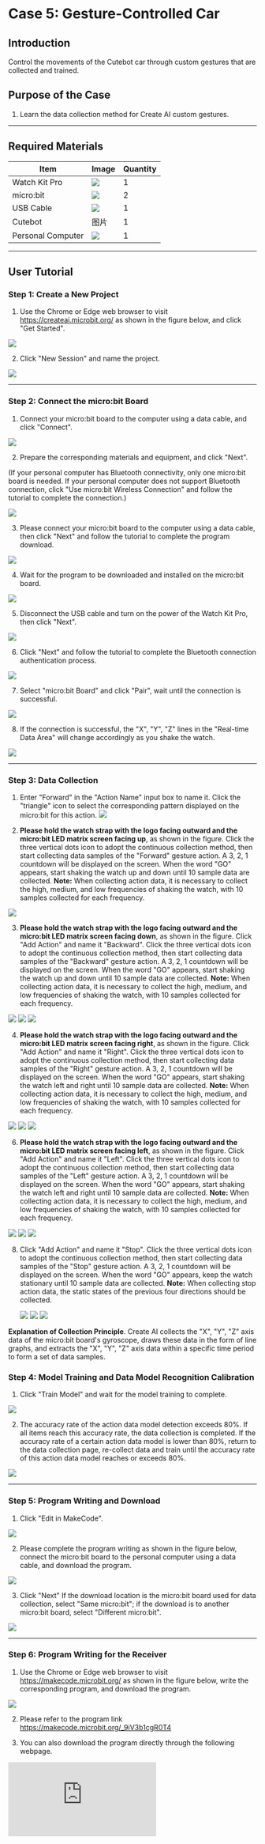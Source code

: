 # Case 5: Gesture-Controlled Car

## Introduction

Control the movements of the Cutebot car through custom gestures that are collected and trained.

## Purpose of the Case

1. Learn the data collection method for Create AI custom gestures.

___
## Required Materials

| Item              | Image                                                        | Quantity |
|--|--|--|
|Watch Kit Pro|![](https://wiki-media-ef.oss-cn-hongkong.aliyuncs.com/docs/microbit/getting-started/microbit-smart-coding-kit/Create%20AI/microbit-smart-coding-kit-create-ai-00.png)|1|
|micro:bit|![](https://wiki-media-ef.oss-cn-hongkong.aliyuncs.com/docs/microbit/getting-started/microbit-jacdac-smartexploration-kit/images/microbit%20%E6%AD%A3(1).png)|2|
|USB Cable|![](https://wiki-media-ef.oss-cn-hongkong.aliyuncs.com/docs/microbit/getting-started/microbit-jacdac-smartexploration-kit/images/sensor/usb%20cable1.png)|1|
|Cutebot|图片|1|
|Personal Computer|![](https://wiki-media-ef.oss-cn-hongkong.aliyuncs.com/docs/microbit/interesting-case/microbit-smart-climate-kit/cases-libraries/images/microbit-smart-climate-kit-case-01-04.png)|1|

___
## User Tutorial

### Step 1: Create a New Project

1. Use the Chrome or Edge web browser to visit https://createai.microbit.org/ as shown in the figure below, and click "Get Started".

![](https://wiki-media-ef.oss-cn-hongkong.aliyuncs.com/docs/microbit/getting-started/microbit-smart-coding-kit/Create%20AI/case03/microbit-smart-coding-kit-create-ai-1.png)

2. Click "New Session" and name the project.

![](https://wiki-media-ef.oss-cn-hongkong.aliyuncs.com/docs/microbit/getting-started/microbit-smart-coding-kit/Create%20AI/case03/microbit-smart-coding-kit-create-ai-2.png)
___
### Step 2: Connect the micro:bit Board

1. Connect your micro:bit board to the computer using a data cable, and click "Connect".

![](https://wiki-media-ef.oss-cn-hongkong.aliyuncs.com/docs/microbit/getting-started/microbit-smart-coding-kit/Create%20AI/case03/microbit-smart-coding-kit-create-ai-3.png)

2. Prepare the corresponding materials and equipment, and click "Next".

(If your personal computer has Bluetooth connectivity, only one micro:bit board is needed. If your personal computer does not support Bluetooth connection, click "Use micro:bit Wireless Connection" and follow the tutorial to complete the connection.)

![](https://wiki-media-ef.oss-cn-hongkong.aliyuncs.com/docs/microbit/getting-started/microbit-smart-coding-kit/Create%20AI/case01/microbit-smart-coding-kit-create-ai-6.png)

3. Please connect your micro:bit board to the computer using a data cable, then click "Next" and follow the tutorial to complete the program download.

![](https://wiki-media-ef.oss-cn-hongkong.aliyuncs.com/docs/microbit/getting-started/microbit-smart-coding-kit/Create%20AI/case01/microbit-smart-coding-kit-create-ai-7.png)

4. Wait for the program to be downloaded and installed on the micro:bit board.

![](https://wiki-media-ef.oss-cn-hongkong.aliyuncs.com/docs/microbit/getting-started/microbit-smart-coding-kit/Create%20AI/case01/microbit-smart-coding-kit-create-ai-8.png)


5. Disconnect the USB cable and turn on the power of the Watch Kit Pro, then click "Next".

![](https://wiki-media-ef.oss-cn-hongkong.aliyuncs.com/docs/microbit/getting-started/microbit-smart-coding-kit/Create%20AI/case01/microbit-smart-coding-kit-create-ai-9.png)

6. Click "Next" and follow the tutorial to complete the Bluetooth connection authentication process.

![](https://wiki-media-ef.oss-cn-hongkong.aliyuncs.com/docs/microbit/getting-started/microbit-smart-coding-kit/Create%20AI/case01/microbit-smart-coding-kit-create-ai-10.png)

7. Select "micro:bit Board" and click "Pair", wait until the connection is successful.

![](https://wiki-media-ef.oss-cn-hongkong.aliyuncs.com/docs/microbit/getting-started/microbit-smart-coding-kit/Create%20AI/case01/microbit-smart-coding-kit-create-ai-11-1.png)


8. If the connection is successful, the "X", "Y", "Z" lines in the "Real-time Data Area" will change accordingly as you shake the watch.

![](https://wiki-media-ef.oss-cn-hongkong.aliyuncs.com/docs/microbit/getting-started/microbit-smart-coding-kit/Create%20AI/case03/microbit-smart-coding-kit-create-ai-13.png)

___
### Step 3: Data Collection

1. Enter "Forward" in the "Action Name" input box to name it. Click the "triangle" icon to select the corresponding pattern displayed on the micro:bit for this action.
  ![](https://wiki-media-ef.oss-cn-hongkong.aliyuncs.com/docs/microbit/getting-started/microbit-smart-coding-kit/Create%20AI/case03/microbit-smart-coding-kit-create-ai-14.png)

2. **Please hold the watch strap with the logo facing outward and the micro:bit LED matrix screen facing up**, as shown in the figure.
  Click the three vertical dots icon to adopt the continuous collection method, then start collecting data samples of the "Forward" gesture action. A 3, 2, 1 countdown will be displayed on the screen. When the word "GO" appears, start shaking the watch up and down until 10 sample data are collected.
  **Note:** When collecting action data, it is necessary to collect the high, medium, and low frequencies of shaking the watch, with 10 samples collected for each frequency.

  ![](https://wiki-media-ef.oss-cn-hongkong.aliyuncs.com/docs/microbit/getting-started/microbit-smart-coding-kit/Create%20AI/case05/microbit-smart-coding-kit-create-ai-1.png)


3. **Please hold the watch strap with the logo facing outward and the micro:bit LED matrix screen facing down**, as shown in the figure.
  Click "Add Action" and name it "Backward". Click the three vertical dots icon to adopt the continuous collection method, then start collecting data samples of the "Backward" gesture action. A 3, 2, 1 countdown will be displayed on the screen. When the word "GO" appears, start shaking the watch up and down until 10 sample data are collected.
  **Note:** When collecting action data, it is necessary to collect the high, medium, and low frequencies of shaking the watch, with 10 samples collected for each frequency.

  ![](https://wiki-media-ef.oss-cn-hongkong.aliyuncs.com/docs/microbit/getting-started/microbit-smart-coding-kit/Create%20AI/case05/microbit-smart-coding-kit-create-ai-6.png)
  ![](https://wiki-media-ef.oss-cn-hongkong.aliyuncs.com/docs/microbit/getting-started/microbit-smart-coding-kit/Create%20AI/case05/microbit-smart-coding-kit-create-ai-3.jpg)
  ![](https://wiki-media-ef.oss-cn-hongkong.aliyuncs.com/docs/microbit/getting-started/microbit-smart-coding-kit/Create%20AI/case05/microbit-smart-coding-kit-create-ai-1.png)


4. **Please hold the watch strap with the logo facing outward and the micro:bit LED matrix screen facing right**, as shown in the figure.
  Click "Add Action" and name it "Right". Click the three vertical dots icon to adopt the continuous collection method, then start collecting data samples of the "Right" gesture action. A 3, 2, 1 countdown will be displayed on the screen. When the word "GO" appears, start shaking the watch left and right until 10 sample data are collected.
  **Note:** When collecting action data, it is necessary to collect the high, medium, and low frequencies of shaking the watch, with 10 samples collected for each frequency.

  ![](https://wiki-media-ef.oss-cn-hongkong.aliyuncs.com/docs/microbit/getting-started/microbit-smart-coding-kit/Create%20AI/case05/microbit-smart-coding-kit-create-ai-7.png)
  ![](https://wiki-media-ef.oss-cn-hongkong.aliyuncs.com/docs/microbit/getting-started/microbit-smart-coding-kit/Create%20AI/case05/microbit-smart-coding-kit-create-ai-4.jpg)
  ![](https://wiki-media-ef.oss-cn-hongkong.aliyuncs.com/docs/microbit/getting-started/microbit-smart-coding-kit/Create%20AI/case05/microbit-smart-coding-kit-create-ai-1.png)


6. **Please hold the watch strap with the logo facing outward and the micro:bit LED matrix screen facing left**, as shown in the figure.
  Click "Add Action" and name it "Left". Click the three vertical dots icon to adopt the continuous collection method, then start collecting data samples of the "Left" gesture action. A 3, 2, 1 countdown will be displayed on the screen. When the word "GO" appears, start shaking the watch left and right until 10 sample data are collected.
  **Note:** When collecting action data, it is necessary to collect the high, medium, and low frequencies of shaking the watch, with 10 samples collected for each frequency.

  ![](https://wiki-media-ef.oss-cn-hongkong.aliyuncs.com/docs/microbit/getting-started/microbit-smart-coding-kit/Create%20AI/case05/microbit-smart-coding-kit-create-ai-8.png)
  ![](https://wiki-media-ef.oss-cn-hongkong.aliyuncs.com/docs/microbit/getting-started/microbit-smart-coding-kit/Create%20AI/case05/microbit-smart-coding-kit-create-ai-5.jpg)
  ![](https://wiki-media-ef.oss-cn-hongkong.aliyuncs.com/docs/microbit/getting-started/microbit-smart-coding-kit/Create%20AI/case05/microbit-smart-coding-kit-create-ai-1.png)


8. Click "Add Action" and name it "Stop". Click the three vertical dots icon to adopt the continuous collection method, then start collecting data samples of the "Stop" gesture action. A 3, 2, 1 countdown will be displayed on the screen. When the word "GO" appears, keep the watch stationary until 10 sample data are collected.
   **Note:** When collecting stop action data, the static states of the previous four directions should be collected.

   ![](https://wiki-media-ef.oss-cn-hongkong.aliyuncs.com/docs/microbit/getting-started/microbit-smart-coding-kit/Create%20AI/case05/microbit-smart-coding-kit-create-ai-9.jpg)
   ![](https://wiki-media-ef.oss-cn-hongkong.aliyuncs.com/docs/microbit/getting-started/microbit-smart-coding-kit/Create%20AI/case05/microbit-smart-coding-kit-create-ai-13.jpg)
   ![](https://wiki-media-ef.oss-cn-hongkong.aliyuncs.com/docs/microbit/getting-started/microbit-smart-coding-kit/Create%20AI/case05/microbit-smart-coding-kit-create-ai-1.png)

**Explanation of Collection Principle**.
Create AI collects the "X", "Y", "Z" axis data of the micro:bit board's gyroscope, draws these data in the form of line graphs, and extracts the "X", "Y", "Z" axis data within a specific time period to form a set of data samples.

### Step 4: Model Training and Data Model Recognition Calibration

1. Click "Train Model" and wait for the model training to complete.

![](https://wiki-media-ef.oss-cn-hongkong.aliyuncs.com/docs/microbit/getting-started/microbit-smart-coding-kit/Create%20AI/case04/microbit-smart-coding-kit-create-ai-15.png)

2. The accuracy rate of the action data model detection exceeds 80%. If all items reach this accuracy rate, the data collection is completed. If the accuracy rate of a certain action data model is lower than 80%, return to the data collection page, re-collect data and train until the accuracy rate of this action data model reaches or exceeds 80%.

![](https://wiki-media-ef.oss-cn-hongkong.aliyuncs.com/docs/microbit/getting-started/microbit-smart-coding-kit/Create%20AI/case05/microbit-smart-coding-kit-create-ai-11.png)
___
### Step 5: Program Writing and Download

1. Click "Edit in MakeCode".

![](https://wiki-media-ef.oss-cn-hongkong.aliyuncs.com/docs/microbit/getting-started/microbit-smart-coding-kit/Create%20AI/case05/microbit-smart-coding-kit-create-ai-12.png)

2. Please complete the program writing as shown in the figure below, connect the micro:bit board to the personal computer using a data cable, and download the program.

![](https://wiki-media-ef.oss-cn-hongkong.aliyuncs.com/docs/microbit/getting-started/microbit-smart-coding-kit/Create%20AI/case05/microbit-smart-coding-kit-create-ai-14.png)

3. Click "Next"
If the download location is the micro:bit board used for data collection, select "Same micro:bit"; if the download is to another micro:bit board, select "Different micro:bit".

![](https://wiki-media-ef.oss-cn-hongkong.aliyuncs.com/docs/microbit/getting-started/microbit-smart-coding-kit/Create%20AI/case01/microbit-smart-coding-kit-create-ai-20-1.png)

---
### Step 6: Program Writing for the Receiver

1. Use the Chrome or Edge web browser to visit https://makecode.microbit.org/ as shown in the figure below, write the corresponding program, and download the program.

![](https://wiki-media-ef.oss-cn-hongkong.aliyuncs.com/docs/microbit/getting-started/microbit-smart-coding-kit/Create%20AI/case05/microbit-smart-coding-kit-create-ai-15.png)

2. Please refer to the program link https://makecode.microbit.org/_9iV3b1cgR0T4

3. You can also download the program directly through the following webpage.
<div
    style={{
        position: 'relative',
        paddingBottom: '60%',
        overflow: 'hidden',
    }}
>
    <iframe
        src="https://makecode.microbit.org/_9iV3b1cgR0T4"
        frameborder="0"
        sandbox="allow-popups allow-forms allow-scripts allow-same-origin"
        style={{
            position: 'absolute',
            width: '100%',
            height: '100%',
        }}
    />
</div>

---
## Result

When the front of the watch is facing up and you shake the watch up and down, the car moves forward; when the front of the watch is facing down and you shake the watch up and down, the car moves backward; when the front of the watch is facing right and you shake the watch left and right, the car turns right; when the front of the watch is facing left and you shake the watch left and right, the car turns left; when the watch is stationary, the car stops.

## Common Problems

